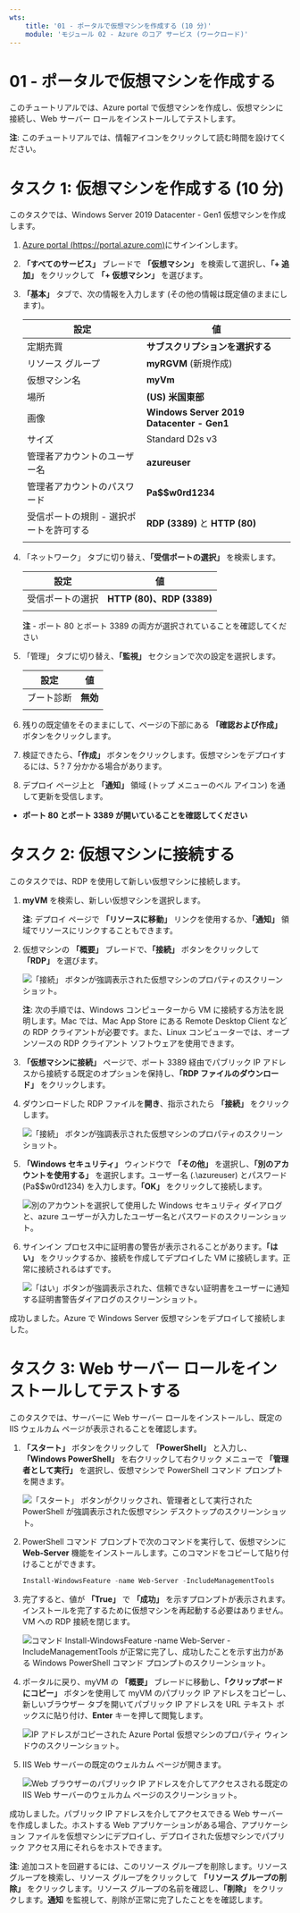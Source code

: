 ```yaml
---
wts:
    title: '01 - ポータルで仮想マシンを作成する (10 分)'
    module: 'モジュール 02 - Azure のコア サービス (ワークロード)'
---
```

# 01 - ポータルで仮想マシンを作成する

このチュートリアルでは、Azure portal で仮想マシンを作成し、仮想マシンに接続し、Web サーバー ロールをインストールしてテストします。 

**注**: このチュートリアルでは、情報アイコンをクリックして読む時間を設けてください。 

# タスク 1: 仮想マシンを作成する (10 分)

このタスクでは、Windows Server 2019 Datacenter - Gen1 仮想マシンを作成します。 

1. [Azure portal (https://portal.azure.com)](https://portal.azure.com?azure-portal=true)にサインインします。

2. **「すべてのサービス」** ブレードで **「仮想マシン」** を検索して選択し、**「+ 追加」** をクリックして **「+ 仮想マシン」** を選びます。

3. **「基本」** タブで、次の情報を入力します (その他の情報は既定値のままにします)。

    | 設定 | 値 |
    |  -- | -- |
    | 定期売買 | **サブスクリプションを選択する**|
    | リソース グループ | **myRGVM** (新規作成) |
    | 仮想マシン名 | **myVm** |
    | 場所 | **(US) 米国東部**|
    | 画像 | **Windows Server 2019 Datacenter - Gen1**|
    | サイズ | Standard D2s v3|
    | 管理者アカウントのユーザー名 | **azureuser** |
    | 管理者アカウントのパスワード | **Pa$$w0rd1234**|
    | 受信ポートの規則 - 選択ポートを許可する | **RDP (3389)** と **HTTP (80)**|
    | | |

4. 「ネットワーク」 タブに切り替え、**「受信ポートの選択」** を検索します。

    | 設定 | 値 |
    | -- | -- |
    | 受信ポートの選択 | **HTTP (80)、RDP (3389)**|
    | | |

    **注** - ポート 80 とポート 3389 の両方が選択されていることを確認してください

5. 「管理」 タブに切り替え、**「監視」** セクションで次の設定を選択します。

    | 設定 | 値 |
    | -- | -- |
    | ブート診断 | **無効**|
    | | |

6. 残りの既定値をそのままにして、ページの下部にある **「確認および作成」** ボタンをクリックします。

7. 検証できたら、**「作成」** ボタンをクリックします。仮想マシンをデプロイするには、5 ? 7 分かかる場合があります。

8. デプロイ ページ上と **「通知」** 領域 (トップ メニューのベル アイコン) を通して更新を受信します。

* **ポート 80 とポート 3389 が開いていることを確認してください**

# タスク 2: 仮想マシンに接続する

このタスクでは、RDP を使用して新しい仮想マシンに接続します。 

1. **myVM** を検索し、新しい仮想マシンを選択します。

    **注**: デプロイ ページで **「リソースに移動」** リンクを使用するか、**「通知」** 領域でリソースにリンクすることもできます。

2. 仮想マシンの **「概要」** ブレードで、**「接続」** ボタンをクリックして **「RDP」** を選びます。

    ![「接続」 ボタンが強調表示された仮想マシンのプロパティのスクリーンショット。](../images/0101.png)

    **注**: 次の手順では、Windows コンピューターから VM に接続する方法を説明します。Mac では、Mac App Store にある Remote Desktop Client などの RDP クライアントが必要です。また、Linux コンピューターでは、オープンソースの RDP クライアント ソフトウェアを使用できます。

2. **「仮想マシンに接続」** ページで、ポート 3389 経由でパブリック IP アドレスから接続する既定のオプションを保持し、**「RDP ファイルのダウンロード」** をクリックします。

3. ダウンロードした RDP ファイルを**開き**、指示されたら **「接続」** をクリックします。 

    ![「接続」 ボタンが強調表示された仮想マシンのプロパティのスクリーンショット。](../images/0102.png)

4. **「Windows セキュリティ」** ウィンドウで **「その他」** を選択し、**「別のアカウントを使用する」** を選択します。ユーザー名 (.\azureuser) とパスワード (Pa$$w0rd1234) を入力します。**「OK」** をクリックして接続します。

    ![別のアカウントを選択して使用した Windows セキュリティ ダイアログと、azure ユーザーが入力したユーザー名とパスワードのスクリーンショット。](../images/0103.png)

5. サインイン プロセス中に証明書の警告が表示されることがあります。**「はい」** をクリックするか、接続を作成してデプロイした VM に接続します。正常に接続されるはずです。

    ![「はい」ボタンが強調表示された、信頼できない証明書をユーザーに通知する証明書警告ダイアログのスクリーンショット。](../images/0104.png)

成功しました。Azure で Windows Server 仮想マシンをデプロイして接続しました。

# タスク 3: Web サーバー ロールをインストールしてテストする

このタスクでは、サーバーに Web サーバー ロールをインストールし、既定の IIS ウェルカム ページが表示されることを確認します。

1. **「スタート」** ボタンをクリックして **「PowerShell」** と入力し、**「Windows PowerShell」** を右クリックして右クリック メニューで **「管理者として実行」** を選択し、仮想マシンで PowerShell コマンド プロンプトを開きます。

    ![「スタート」 ボタンがクリックされ、管理者として実行された PowerShell が強調表示された仮想マシン デスクトップのスクリーンショット。](../images/0105.png)

2. PowerShell コマンド プロンプトで次のコマンドを実行して、仮想マシンに **Web-Server** 機能をインストールします。このコマンドをコピーして貼り付けることができます。

    ```PowerShell
    Install-WindowsFeature -name Web-Server -IncludeManagementTools
    ```
  
3. 完了すると、値が **「True」** で **「成功」** を示すプロンプトが表示されます。インストールを完了するために仮想マシンを再起動する必要はありません。VM への RDP 接続を閉じます。

    ![コマンド Install-WindowsFeature -name Web-Server -IncludeManagementTools が正常に完了し、成功したことを示す出力がある Windows PowerShell コマンド プロンプトのスクリーンショット。](../images/0106.png)

4. ポータルに戻り、myVM の **「概要」** ブレードに移動し、**「クリップボードにコピー」** ボタンを使用して myVM のパブリック IP アドレスをコピーし、新しいブラウザー タブを開いてパブリック IP アドレスを URL テキスト ボックスに貼り付け、**Enter** キーを押して閲覧します。

    ![IP アドレスがコピーされた Azure Portal 仮想マシンのプロパティ ウィンドウのスクリーンショット。](../images/0107.png)

5. IIS Web サーバーの既定のウェルカム ページが開きます。

    ![Web ブラウザーのパブリック IP アドレスを介してアクセスされる既定の IIS Web サーバーのウェルカム ページのスクリーンショット。](../images/0108.png)

成功しました。パブリック IP アドレスを介してアクセスできる Web サーバーを作成しました。ホストする Web アプリケーションがある場合、アプリケーション ファイルを仮想マシンにデプロイし、デプロイされた仮想マシンでパブリック アクセス用にそれらをホストできます。


**注**: 追加コストを回避するには、このリソース グループを削除します。リソース グループを検索し、リソース グループをクリックして **「リソース グループの削除」** をクリックします。リソース グループの名前を確認し、**「削除」** をクリックします。**通知** を監視して、削除が正常に完了したことをを確認します。 
